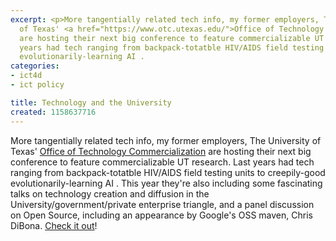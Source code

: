 ```yaml
---
excerpt: <p>More tangentially related tech info, my former employers, The University
  of Texas' <a href="https://www.otc.utexas.edu/">Office of Technology Commercialization</a>
  are hosting their next big conference to feature commercializable UT research.  Last
  years had tech ranging from backpack-totatble HIV/AIDS field testing units to creepily-good
  evolutionarily-learning AI .
categories:
- ict4d
- ict policy

title: Technology and the University
created: 1158637716
---
```

<p>More tangentially related tech info, my former employers, The University of Texas' <a href="https://www.otc.utexas.edu/">Office of Technology Commercialization</a> are hosting their next big conference to feature commercializable UT research.  Last years had tech ranging from backpack-totatble HIV/AIDS field testing units to creepily-good evolutionarily-learning AI .  This year they're also including some fascinating talks on technology creation and diffusion in the University/government/private enterprise triangle, and a panel discussion on Open Source, including an appearance by Google's OSS maven, Chris DiBona. <a href="https://www.otc.utexas.edu/Events/Oct2006/index.jsp">Check it out</a>!</p>
